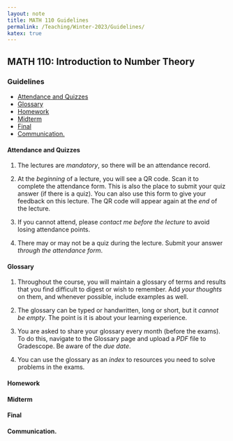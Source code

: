 ```yaml
---
layout: note
title: MATH 110 Guidelines
permalink: /Teaching/Winter-2023/Guidelines/
katex: true
---
```


## MATH 110: Introduction to Number Theory<!-- omit from toc --> 

### Guidelines <!-- omit from toc --> 

- [Attendance and Quizzes](#attendance-and-quizzes)
- [Glossary](#glossary)
- [Homework](#homework)
- [Midterm](#midterm)
- [Final](#final)
- [Communication.](#communication)


#### Attendance and Quizzes

1.  The lectures are *mandatory*, so there will be an attendance record.

2.  At the *beginning* of a lecture, you will see a QR code. Scan it to complete the attendance form. This is also the place to submit your quiz answer (if there is a quiz). You can also use this form to give your feedback on this lecture. The QR code will appear again at the *end* of the lecture.

3.  If you cannot attend, please *contact me before the lecture* to avoid losing attendance points.

4.  There may or may not be a quiz during the lecture. Submit your answer *through the attendance form*.

#### Glossary

1.  Throughout the course, you will maintain a glossary of terms and results that you find difficult to digest or wish to remember. Add *your thoughts* on them, and whenever possible, include examples as well.

2.  The glossary can be typed or handwritten, long or short, but it *cannot be empty*. The point is it is about your learning experience.

3.  You are asked to share your glossary every month (before the exams). To do this, navigate to the Glossary page and upload a *PDF* file to Gradescope. Be aware of the *due date*.

4.  You can use the glossary as an *index* to resources you need to solve problems in the exams.

#### Homework
#### Midterm
#### Final
#### Communication.